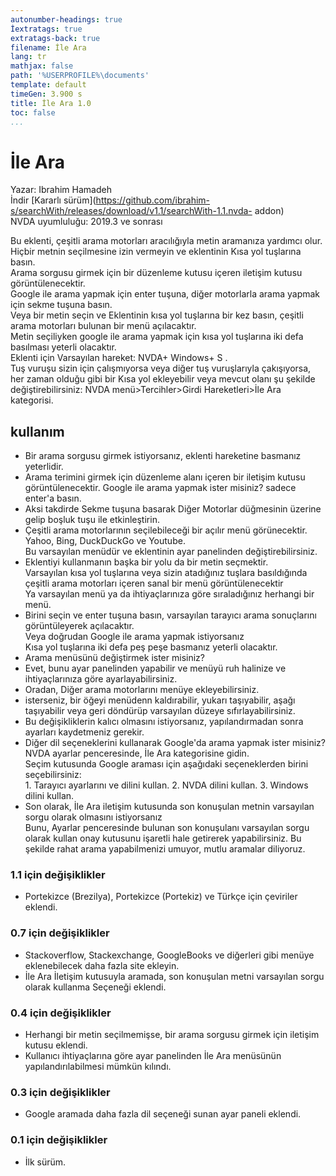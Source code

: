 ```yaml
---
autonumber-headings: true
İextratags: true
extratags-back: true
filename: İle Ara
lang: tr
mathjax: false
path: '%USERPROFILE%\documents'
template: default
timeGen: 3.900 s
title: İle Ara 1.0
toc: false
...
```



# İle Ara

Yazar: Ibrahim Hamadeh  
İndir [Kararlı
sürüm](https://github.com/ibrahim-s/searchWith/releases/download/v1.1/searchWith-1.1.nvda-
addon)  
NVDA uyumluluğu: 2019.3 ve sonrası

Bu eklenti, çeşitli arama motorları aracılığıyla metin aramanıza yardımcı olur.  
Hiçbir metnin seçilmesine izin vermeyin ve eklentinin Kısa yol tuşlarına basın.  
Arama sorgusu girmek için bir düzenleme kutusu içeren iletişim kutusu görüntülenecektir.  
Google ile arama yapmak için enter tuşuna, diğer motorlarla arama yapmak için sekme tuşuna basın.  
Veya
bir metin seçin ve Eklentinin kısa yol tuşlarına bir kez basın, çeşitli arama motorları bulunan bir menü açılacaktır.  
Metin seçiliyken google ile arama yapmak için kısa yol tuşlarına iki defa basılması yeterli olacaktır.  
Eklenti için Varsayılan hareket: NVDA+ Windows+ S  .  
Tuş vuruşu sizin için çalışmıyorsa veya diğer tuş vuruşlarıyla çakışıyorsa,  
her zaman olduğu gibi bir Kısa yol ekleyebilir veya mevcut olanı şu şekilde değiştirebilirsiniz: NVDA
menü>Tercihler>Girdi Hareketleri>İle Ara kategorisi.

## kullanım

  *  Bir arama sorgusu girmek istiyorsanız, eklenti hareketine basmanız yeterlidir.
  *  Arama terimini girmek için düzenleme alanı içeren bir iletişim kutusu görüntülenecektir. Google ile arama yapmak ister misiniz? sadece enter'a basın.
  *  Aksi takdirde Sekme tuşuna basarak Diğer Motorlar düğmesinin üzerine gelip boşluk tuşu ile etkinleştirin.
  *  Çeşitli arama motorlarının seçilebileceği bir açılır menü görünecektir.   
Yahoo, Bing, DuckDuckGo ve Youtube.  
Bu varsayılan menüdür ve eklentinin ayar panelinden değiştirebilirsiniz.
  *  Eklentiyi kullanmanın başka bir yolu da bir metin seçmektir.   
Varsayılan kısa yol tuşlarına veya sizin atadığınız tuşlara basıldığında  
çeşitli arama motorları içeren sanal bir menü görüntülenecektir  
Ya varsayılan menü ya da ihtiyaçlarınıza göre sıraladığınız herhangi bir menü.
  *  Birini seçin ve enter tuşuna basın, varsayılan tarayıcı arama sonuçlarını görüntüleyerek açılacaktır.  
Veya doğrudan Google ile arama yapmak istiyorsanız  
Kısa yol tuşlarına iki defa peş peşe basmanız yeterli olacaktır.
  *  Arama menüsünü değiştirmek ister misiniz?
  *  Evet, bunu ayar panelinden yapabilir ve menüyü ruh halinize ve ihtiyaçlarınıza göre ayarlayabilirsiniz.
  *  Oradan, Diğer arama motorlarını menüye ekleyebilirsiniz.
  *  isterseniz, bir öğeyi menüdenn kaldırabilir, yukarı taşıyabilir, aşağı taşıyabilir veya geri döndürüp varsayılan düzeye sıfırlayabilirsiniz.
  *  Bu değişikliklerin kalıcı olmasını istiyorsanız, yapılandırmadan sonra ayarları kaydetmeniz gerekir.
  *  Diğer dil seçeneklerini kullanarak Google'da arama yapmak ister misiniz?   
NVDA ayarlar penceresinde, İle   Ara kategorisine gidin.  
Seçim kutusunda Google araması için aşağıdaki seçeneklerden birini seçebilirsiniz:  
    1.  Tarayıcı ayarlarını ve dilini kullan.
    2.  NVDA dilini kullan.
    3.  Windows dilini kullan.
  *  Son olarak, İle Ara iletişim kutusunda son konuşulan metnin varsayılan sorgu olarak olmasını istiyorsanız   
Bunu, Ayarlar penceresinde bulunan son konuşulanı varsayılan sorgu olarak kullan onay kutusunu işaretli hale getirerek yapabilirsiniz.
Bu şekilde rahat arama yapabilmenizi umuyor, mutlu aramalar diliyoruz.

### 1.1 için değişiklikler

  *  Portekizce (Brezilya), Portekizce (Portekiz) ve Türkçe için çeviriler eklendi.

### 0.7 için değişiklikler  

  *  Stackoverflow, Stackexchange, GoogleBooks ve diğerleri gibi menüye eklenebilecek daha fazla site ekleyin.  
  *  İle Ara İletişim kutusuyla aramada, son konuşulan metni varsayılan sorgu olarak kullanma Seçeneği eklendi.  

### 0.4 için değişiklikler  

  *  Herhangi bir metin seçilmemişse, bir arama sorgusu girmek için iletişim kutusu eklendi.  
  *  Kullanıcı ihtiyaçlarına göre ayar panelinden İle Ara menüsünün yapılandırılabilmesi mümkün kılındı.  

### 0.3 için değişiklikler  

  *  Google aramada daha fazla dil seçeneği sunan ayar paneli eklendi.  

### 0.1 için değişiklikler  

  *  İlk sürüm.